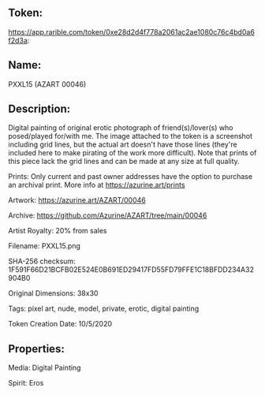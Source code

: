 ## Token:

https://app.rarible.com/token/0xe28d2d4f778a2061ac2ae1080c76c4bd0a6f2d3a:

## Name:

PXXL15 (AZART 00046)

## Description: 

Digital painting of original erotic photograph of friend(s)/lover(s) who posed/played for/with me. The image attached to the token is a screenshot including grid lines, but the actual art doesn't have those lines (they're included here to make pirating of the work more difficult). Note that prints of this piece lack the grid lines and can be made at any size at full quality.

Prints: Only current and past owner addresses have the option to purchase an archival print. More info at https://azurine.art/prints

Artwork: https://azurine.art/AZART/00046

Archive: https://github.com/Azurine/AZART/tree/main/00046

Artist Royalty: 20% from sales

Filename: PXXL15.png

SHA-256 checksum: 1F591F66D21BCFB02E524E0B691ED29417FD55FD79FFE1C18BFDD234A32904B0

Original Dimensions: 38x30

Tags: pixel art, nude, model, private, erotic, digital painting

Token Creation Date: 10/5/2020

## Properties:

Media: Digital Painting

Spirit: Eros
